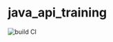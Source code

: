 # java_api_training

![build CI](https://github.com/Anysnz/java_api_training/actions/workflows/build.yml/badge.svg)

